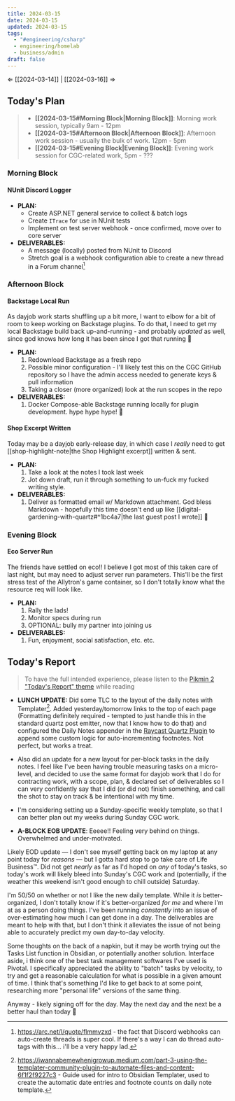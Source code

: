 ```yaml
---
title: 2024-03-15
date: 2024-03-15
updated: 2024-03-15
tags:
  - "#engineering/csharp"
  - engineering/homelab
  - business/admin
draft: false
---
```

⇐ [[2024-03-14]] |  [[2024-03-16]] ⇒


## Today's Plan

> - **[[2024-03-15#Morning Block|Morning Block]]**: Morning work session, typically 9am - 12pm
> - **[[2024-03-15#Afternoon Block|Afternoon Block]]**: Afternoon work session - usually the bulk of work. 12pm - 5pm
> - **[[2024-03-15#Evening Block|Evening Block]]**: Evening work session for CGC-related work, 5pm - ???

### Morning Block

#### NUnit Discord Logger

- **PLAN:** 
	- Create ASP.NET general service to collect & batch logs
	- Create `ITrace` for use in NUnit tests
	- Implement on test server webhook - once confirmed, move over to core server
- **DELIVERABLES:**
	- A message (locally) posted from NUnit to Discord
	- Stretch goal is a webhook configuration able to create a new thread in a Forum channel[^3]
### Afternoon Block

#### Backstage Local Run

As dayjob work starts shuffling up a bit more, I want to elbow for a bit of room to keep working on Backstage plugins. To do that, I need to get my local Backstage build back up-and-running - and probably *updated* as well, since god knows how long it has been since I got that running 😬

- **PLAN:** 
	1. Redownload Backstage as a fresh repo
	2. Possible minor configuration - I'll likely test this on the CGC GitHub repository so I have the admin access needed to generate keys & pull information
	3. Taking a closer (more organized) look at the run scopes in the repo
- **DELIVERABLES:** 
	1. Docker Compose-able Backstage running locally for plugin development. hype hype hype! 🎉

#### Shop Excerpt Written

Today may be a dayjob early-release day, in which case I *really* need to get [[shop-highlight-note|the Shop Highlight excerpt]] written & sent.

- **PLAN:** 
	1. Take a look at the notes I took last week
	2. Jot down draft, run it through something to un-fuck my fucked writing style.
- **DELIVERABLES:** 
	1. Deliver as formatted email w/ Markdown attachment. God bless Markdown - hopefully this time doesn't end up like [[digital-gardening-with-quartz#^1bc4a7|the last guest post I wrote]] 😬
	
### Evening Block

#### Eco Server Run

The friends have settled on eco!! I believe I got most of this taken care of last night, but may need to adjust server run parameters. This'll be the first stress test of the Allytron's game container, so I don't totally know what the resource req will look like.

- **PLAN:** 
	1. Rally the lads!
	2. Monitor specs during run
	3. OPTIONAL: bully my partner into joining us
- **DELIVERABLES:** 
	1. Fun, enjoyment, social satisfaction, etc. etc.

## Today's Report

> To have the full intended experience, please listen to the [Pikmin 2 "Today's Report" theme](https://www.youtube.com/watch?v=l1fCmKZnq3U&list=PLwyW5mbdZMGN8mGTqvDhsBs37SW4TkHcw&index=85) while reading

- **LUNCH UPDATE:** Did some TLC to the layout of the daily notes with Templater[^2]. Added yesterday/tomorrow links to the top of each page (Formatting definitely required - tempted to just handle this in the standard quartz post emitter, now that I know how to do that) and configured the Daily Notes appender in the [Raycast Quartz Plugin](https://raycast.com/KevinBatdorf/obsidian) to append some custom logic for auto-incrementing footnotes. Not perfect, but works a treat.
- Also did an update for a new layout for per-block tasks in the daily notes. I feel like I've been having trouble measuring tasks on a micro-level, and decided to use the same format for dayjob work that I do for contracting work, with a scope, plan, & declared set of deliverables so I can very confidently say that I did (or did not) finish something, and call the shot to stay on track & be intentional with my time.
- I'm considering setting up a Sunday-specific weekly template, so that I can better plan out my weeks during Sunday CGC work.

- **A-BLOCK EOB UPDATE**: Eeeee!! Feeling very behind on things. Overwhelmed and under-motivated.

Likely EOD update — I don't see myself getting back on my laptop at any point today for *reasons* — but I gotta hard stop to go take care of Life Business™. Did not get *nearly* as far as I'd hoped on *any* of today's tasks, so today's work will likely bleed into Sunday's CGC work and (potentially, if the weather this weekend isn't good enough to chill outside) Saturday.

I'm 50/50 on whether or not I like the new daily template. While it *is* better-organized, I don't totally know if it's better-organized *for me* and where I'm at as a person doing things. I've been running *constantly* into an issue of over-estimating how much I can get done in a day. The deliverables are meant to help with that, but I don't think it alleviates the issue of not being able to accurately predict my own day-to-day velocity.

Some thoughts on the back of a napkin, but it may be worth trying out the Tasks List function in Obsidian, or potentially another solution. Interface aside, i think one of the best task management softwares I've used is Pivotal. I specifically appreciated the ability to "batch" tasks by velocity, to try and get a reasonable calculation for what is possible in a given amount of time. I think that's something I'd like to get back to at some point, researching more "personal life" versions of the same thing.

Anyway - likely signing off for the day. May the next day and the next be a better haul than today 🙏

[^1]: [[caveat-lector|caveat lector]] — This is a daily note! I don't actively maintain any information in daily notes, so please be cautious in following any advice here.
[^2]: https://iwannabemewhenigrowup.medium.com/part-3-using-the-templater-community-plugin-to-automate-files-and-content-6f1f2f9227c3 - Guide used for intro to Obsidian Templater, used to create the automatic date entries and footnote counts on daily note template.
[^3]: https://arc.net/l/quote/flmmvzxd - the fact that Discord webhooks can auto-create threads is super cool. If there's a way I can do thread auto-tags with this... i'll be a very happy lad.
[^4]: https://www.urlencoder.org/ - the world runs on people who have made random web-hosted tools.
[^5]: https://notes.nicolevanderhoeven.com/How+to+publish+Obsidian+notes+with+Quartz+on+GitHub+Pages - a very good resource for Quartz static hosting. I like her writing style! Also it is a bit funny to me that this page about using Quartz is hosted on Obsidian Publish